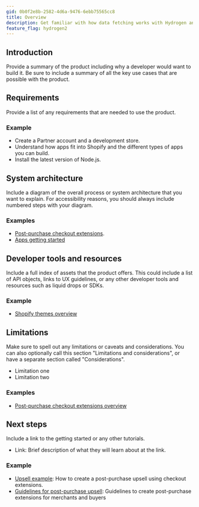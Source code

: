 ```yaml
---
gid: 0b0f2e8b-2582-4d6a-9476-6ebb75565cc8
title: Overview
description: Get familiar with how data fetching works with Hydrogen and Remix.
feature_flag: hydrogen2
---
```


## Introduction

Provide a summary of the product including why a developer would want to build it. Be sure to include a summary of all the key use cases that are possible with the product.

## Requirements

Provide a list of any requirements that are needed to use the product.

### Example

- Create a Partner account and a development store.
- Understand how apps fit into Shopify and the different types of apps you can build.
- Install the latest version of Node.js.

## System architecture

Include a diagram of the overall process or system architecture that you want to explain. For accessibility reasons, you should always include numbered steps with your diagram.

### Examples

- [Post-purchase checkout extensions](/apps/checkout/post-purchase#customer-flow).
- [Apps getting started](/apps/getting-started#whats-a-shopify-app)

## Developer tools and resources

Include a full index of assets that the product offers. This could include a list of API objects, links to UX guidelines, or any other developer tools and resources such as liquid drops or SDKs.

<!-- Use resource cards to list the resources in higher level overviews whenever possible. Between 2-4 resource cards per section is ideal. -->

### Example

- [Shopify themes overview](/themes/getting-started#tools-best-practices-and-references)

## Limitations

Make sure to spell out any limitations or caveats and considerations. You can also optionally call this section "Limitations and considerations", or have a separate section called "Considerations".

- Limitation one
- Limitation two

### Examples

- [Post-purchase checkout extensions overview](/apps/checkout/post-purchase#limitations-and-considerations)

## Next steps

Include a link to the getting started or any other tutorials.

- Link: Brief description of what they will learn about at the link.

### Example

- [Upsell example](/apps/checkout/post-purchase/update-an-order-for-a-checkout-post-purchase-app-extension): How to create a post-purchase upsell using checkout extensions.
- [Guidelines for post-purchase upsell](/apps/checkout/post-purchase/ux-guidelines-post-purchase-offers): Guidelines to create post-purchase extensions for merchants and buyers
